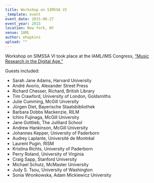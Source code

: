 ```yaml
---
title: Workshop on SIMSSA VI
_template: event
event_date: 2015-06-27
event_year: 2015
location: New York, NY
venue: IAML
author: ehopkins
upload: ""
---
```

Workshop on SIMSSA VI took place at the IAML/IMS Congress, [“Music Research in the Digital Age.”](http://www.musiclibraryassoc.org/page/IAML_IMS_2015/)

Guests included:

- Sarah Jane Adams, Harvard University
- André Avorio, Alexander Street Press
- Richard Chesser, Richard, British Library
- Tim Crawford, University of London, Goldsmiths
- Julie Cumming, McGill Unversity
- Jürgen Diet, Bayerische Staatsbibliothek
- Barbara Dobbs Mackenzie, RILM
- Ichiro Fujinaga, McGill University
- Jane Gottlieb, The Juilliard School
- Andrew Hankinson, McGill University
- Johannes Kepper, University of Paderborn
- Audrey Laplante, Université de Montréal
- Laurent Pugin, RISM
- Kristina Richts, University of Paderborn
- Perry Roland, University of Virginia
- Craig Sapp, Stanford University
- Michael Schutz, McMaster University
- Judy S. Tsou, University of Washington
- Sonia Wronkowska, Adam Mickiewicz University
